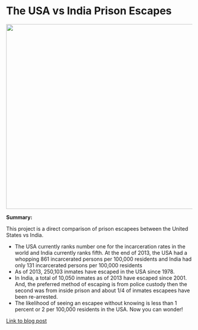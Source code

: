 # The USA vs India Prison Escapes

<img src="https://raw.githubusercontent.com/machine-17/Prison_Escapes/master/other/1_bVE1ZeKXbTbb3H5UEuAFAg.jpeg" width="1000" height="500">

**Summary:**

This project is a direct comparison of prison escapees between the United States vs India.

- The USA currently ranks number one for the incarceration rates in the world and India currently ranks fifth. 
At the end of 2013, the USA had a whopping 861 incarcerated persons per 100,000 residents and India had only 131 incarcerated persons per 100,000 residents
- As of 2013, 250,103 inmates have escaped in the USA since 1978.
- In India, a total of 10,050 inmates as of 2013 have escaped since 2001. And, the preferred method of escaping is from police custody then the second was 
from inside prison and about 1/4 of inmates escapees have been re-arrested.
- The likelihood of seeing an escapee without knowing is less than 1 percent or 2 per 100,000 residents in the USA. Now you can wonder!

[Link to blog post](https://medium.com/@lestergmz/the-usa-vs-india-prison-escapes-8281b3cde2f6)

